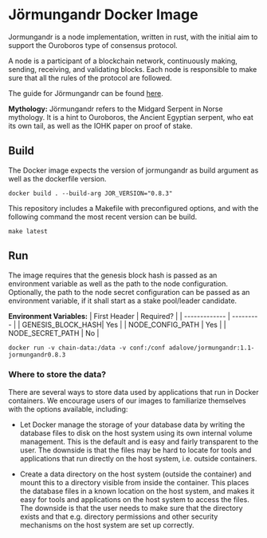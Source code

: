 # Jörmungandr Docker Image
Jormungandr is a node implementation, written in rust, with the initial aim to support the Ouroboros type of consensus protocol.

A node is a participant of a blockchain network, continuously making, sending, receiving, and validating blocks. Each node is responsible to make sure that all the rules of the protocol are followed.

The guide for Jörmungandr can be found [here](https://input-output-hk.github.io/jormungandr/introduction.html).

**Mythology:** Jörmungandr refers to the Midgard Serpent in Norse mythology. It is a hint to Ouroboros, the Ancient Egyptian serpent, who eat its own tail, as well as the IOHK paper on proof of stake.

## Build
The Docker image expects the version of jormungandr as build argument as well as the dockerfile version.

```
docker build . --build-arg JOR_VERSION="0.8.3"
```

This repository includes a Makefile with preconfigured options, and with the following command the most recent version can be build.

```
make latest
```

## Run
The image requires that the genesis block hash is passed as an environment variable as well as the path to the node configuration. Optionally, the
path to the node secret configuration can be passed as an environment variable, if it shall start as a stake pool/leader candidate.

**Environment Variables:**
| First Header  | Required? |
| ------------- | --------- |
| GENESIS_BLOCK_HASH| Yes |
| NODE_CONFIG_PATH  | Yes |
| NODE_SECRET_PATH  | No |

```
docker run -v chain-data:/data -v conf:/conf adalove/jormungandr:1.1-jormungandr0.8.3
```

### Where to store the data?
There are several ways to store data used by applications that run in Docker containers. We encourage users of our images to familiarize themselves with the options available, including: 

* Let Docker manage the storage of your database data by writing the database files to disk on the host system using its own internal volume management. This is the default and is easy and fairly transparent to the user. The downside is that the files may be hard to locate for tools and applications that run directly on the host system, i.e. outside containers.

* Create a data directory on the host system (outside the container) and mount this to a directory visible from inside the container. This places the database files in a known location on the host system, and makes it easy for tools and applications on the host system to access the files. The downside is that the user needs to make sure that the directory exists and that e.g. directory permissions and other security mechanisms on the host system are set up correctly.